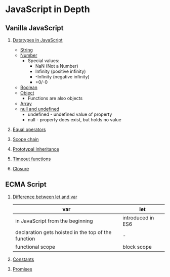 # JavaScript in Depth

## Vanilla JavaScript

1. [Datatypes in JavaScript](../master/datatypes)
    - [String](../master/datatypes/string.js)
    - [Number](../master/datatypes/number.js)
        - Special values:
            - NaN (Not a Number)
            - Infinity (positive infinity)
            - -Infinity (negative infinity)
            - +0/-0
    - [Boolean](../master/datatypes/boolean.js)
    - [Object](../master/datatypes/object.js)
        - Functions are also objects
    - [Array](../master/datatypes/array.js)
    - [null and undefined](../master/datatypes/null-and-undefined.js)
        - undefined - undefined value of property
        - null - property does exist, but holds no value

2. [Equal operators](../master/equal-operators.js)

3. [Scope chain](../master/scope-chain.js)

4. [Prototypal Inheritance](../master/prototypal-inheritance.js)

5. [Timeout functions](../master/timeout-functions.js)

6. [Closure](../master/closure.js)


## ECMA Script

1. [Difference between let and var](../master/ecma-script/let-var-difference.js)

    | var                                                   | let               |
    |-------------------------------------------------------|-------------------|
    | in JavaScript from the beginning                      | introduced in ES6 |
    | declaration gets hoisted in the top of the function   | -                 |
    | functional scope                                      | block scope       |

2. [Constants](../master/ecma-script/constants.js)

3. [Promises](../master/ecma-script/promises.js)